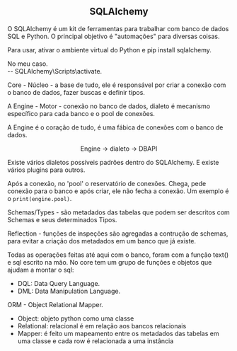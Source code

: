 ## <center> SQLAlchemy </center>

O SQLAlchemy é um kit de ferramentas para trabalhar com banco de dados SQL e Python. O principal objetivo é "automações" para diversas coisas. 

Para usar, ativar o ambiente virtual do Python e pip install sqlalchemy.

No meu caso. <br>
 -- SQLAlchemy\Scripts\activate.

Core - Núcleo - a base de tudo, ele é responsável por criar a conexão com o banco de dados, fazer buscas e definir tipos.

A Engine - Motor - conexão no banco de dados, dialeto é mecanismo específico para cada banco e o pool de conexões.

A Engine é o coração de tudo, é uma fábica de conexões com o banco de dados.

<center> Engine -> dialeto -> DBAPI </center>

Existe vários dialetos possíveis padrões dentro do SQLAlchemy. E existe vários plugins para outros. 

Após a conexão, no 'pool' o reservatório de conexões. Chega, pede conexão para o banco e após criar, ele não fecha a conexão. 
Um exemplo é o ```print(engine.pool)```. 

Schemas/Types - são metadados das tabelas que podem ser descritos com Schemas e seus determinados Tipos.

Reflection - funções de inspeções são agregadas a contrução de schemas, para evitar a criação dos metadados em um banco que já existe.

Todas as operações feitas até aqui com o banco, foram com a função text() e sql escrito na mão.
No core tem um grupo de funções e objetos que ajudam a montar o sql:
- DQL: Data Query Language.
- DML: Data Manipulation Language.

ORM - Object Relational Mapper.

- Object: objeto python como uma classe
- Relational: relacional é em relação aos bancos relacionais
- Mapper: é feito um mapeamento entre os metadados das tabelas em uma classe e cada row é relacionada a uma instância
